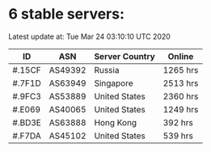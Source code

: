 # 6 stable servers:

Latest update at: Tue Mar 24 03:10:10 UTC 2020

| ID | ASN | Server Country | Online |
| -- | --- | -------------- | ------ |
| #.15CF | AS49392 | Russia | 1265 hrs |
| #.7F1D | AS63949 | Singapore | 2513 hrs |
| #.9FC3 | AS53889 | United States | 2360 hrs |
| #.E069 | AS40065 | United States | 1249 hrs |
| #.BD3E | AS63888 | Hong Kong | 392 hrs |
| #.F7DA | AS45102 | United States | 539 hrs |

